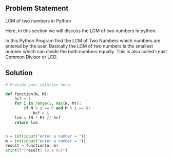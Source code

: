 ## Problem Statement 

LCM of two numbers in Python
 

Here, in this section we will discuss the LCM of two numbers in python.

In this Python Program find the LCM of Two Numbers which numbers are entered by the user. Basically the LCM of two numbers is the smallest number which can divide the both numbers equally. This is also called Least Common Divisor or LCD.

## Solution

```python
# Provide your solution here.

def function(N, M):
    hcf = 1
    for i in range(1, max(N, M)):
        if N % i == 0 and M % i == 0:
            hcf = i
    lcm = (N * M) // hcf
    return lcm


n = int(input("enter a number = "))
m = int(input("enter a number = "))
result = function(n, m)
print(f"{result} is a HCF")
